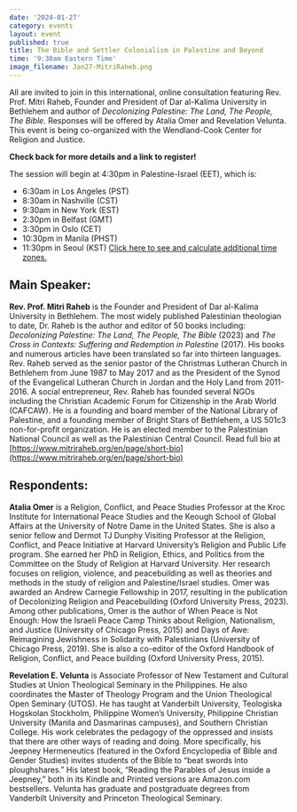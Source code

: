 ```yaml
---
date: '2024-01-27'
category: events
layout: event
published: true
title: The Bible and Settler Colonialism in Palestine and Beyond
time: '9:30am Eastern Time'
image_filename: Jan27-MitriRaheb.png
---
```

All are invited to join in this international, online consultation featuring Rev. Prof. Mitri Raheb, Founder and President of Dar al-Kalima University in Bethlehem and author of _Decolonizing Palestine: The Land, The People, The Bible._ Responses will be offered by Atalia Omer and Revelation Velunta. This event is being co-organized with the Wendland-Cook Center for Religion and Justice.

**Check back for more details and a link to register!**

The session will begin at 4:30pm in Palestine-Israel (EET), which is:
- 6:30am in Los Angeles (PST)
- 8:30am in Nashville (CST)
- 9:30am in New York (EST)
- 2:30pm in Belfast (GMT)
- 3:30pm in Oslo (CET)
- 10:30pm in Manila (PHST)
- 11:30pm in Seoul (KST)
[Click here to see and calculate additional time zones.](https://www.timeanddate.com/worldclock/converter.html?iso=20240127T143000&p1=137&p2=171&p3=179&p4=37&p5=1048&p6=tz_sast&p7=145&p8=235)

## Main Speaker:

**Rev. Prof. Mitri Raheb** is the Founder and President of Dar al-Kalima University in Bethlehem. The most widely published Palestinian theologian to date, Dr. Raheb is the author and editor of 50 books including: _Decolonizing Palestine: The Land, The People, The Bible_ (2023) and _The Cross in Contexts: Suffering and Redemption in Palestine_ (2017). His books and numerous articles have been translated so far into thirteen languages. Rev. Raheb served as the senior pastor of the Christmas Lutheran Church in Bethlehem from June 1987 to May 2017 and as the President of the Synod of the Evangelical Lutheran Church in Jordan and the Holy Land from 2011-2016. A social entrepreneur, Rev. Raheb has founded several NGOs including the Christian Academic Forum for Citizenship in the Arab World (CAFCAW). He is a founding and board member of the National Library of Palestine, and a founding member of Bright Stars of Bethlehem, a US 501c3 non-for-profit organization. He is an elected member to the Palestinian National Council as well as the Palestinian Central Council. Read full bio at [https://www.mitriraheb.org/en/page/short-bio](https://www.mitriraheb.org/en/page/short-bio)

## Respondents:

**Atalia Omer** is a Religion, Conflict, and Peace Studies Professor at the Kroc Institute for International Peace Studies and the Keough School of Global Affairs at the University of Notre Dame in the United States. She is also a senior fellow and Dermot TJ Dunphy Visiting Professor at the Religion, Conflict, and Peace Initiative at Harvard University’s Religion and Public Life program. She earned her PhD in Religion, Ethics, and Politics from the Committee on the Study of Religion at Harvard University. Her research focuses on religion, violence, and peacebuilding as well as theories and methods in the study of religion and Palestine/Israel studies. Omer was awarded an Andrew Carnegie Fellowship in 2017, resulting in the publication of Decolonizing Religion and Peacebuilding (Oxford University Press, 2023). Among other publications, Omer is the author of When Peace is Not Enough: How the Israeli Peace Camp Thinks about Religion, Nationalism, and Justice (University of Chicago Press, 2015) and Days of Awe: Reimagining Jewishness in Solidarity with Palestinians (University of Chicago Press, 2019). She is also a co-editor of the Oxford Handbook of Religion, Conflict, and Peace building (Oxford University Press, 2015).

**Revelation E. Velunta** is Associate Professor of New Testament and Cultural Studies at Union Theological Seminary in the Philippines. He also coordinates the Master of Theology Program and the Union Theological Open Seminary (UTOS). He has taught at Vanderbilt University, Teologiska Hogskolan Stockholm, Philippine Women’s University, Philippine Christian University (Manila and Dasmarinas campuses), and Southern Christian College. His work celebrates the pedagogy of the oppressed and insists that there are other ways of reading and doing. More specifically, his Jeepney Hermeneutics (featured in the Oxford Encyclopedia of Bible and Gender Studies) invites students of the Bible to “beat swords into ploughshares.” His latest book, “Reading the Parables of Jesus inside a Jeepney,” both in its Kindle and Printed versions are Amazon.com bestsellers. Velunta has graduate and postgraduate degrees from Vanderbilt University and Princeton Theological Seminary.
